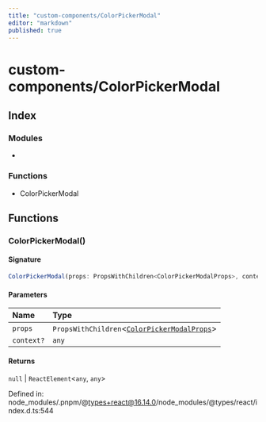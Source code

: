 ```yaml
---
title: "custom-components/ColorPickerModal"
editor: "markdown"
published: true
---
```


# custom-components/ColorPickerModal

## Index

### Modules

- <internal>

### Functions

- ColorPickerModal

## Functions

### ColorPickerModal()

#### Signature

```ts
ColorPickerModal(props: PropsWithChildren<ColorPickerModalProps>, context?: any): null | ReactElement<any, any>;
```

#### Parameters

| Name | Type |
| :------ | :------ |
| `props` | `PropsWithChildren`\<[`ColorPickerModalProps`](_internal_#colorpickermodalprops)\> |
| `context?` | `any` |

#### Returns

`null` \| `ReactElement`\<`any`, `any`\>

Defined in:  node\_modules/.pnpm/@types+react@16.14.0/node\_modules/@types/react/index.d.ts:544
